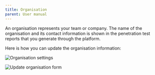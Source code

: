 ```yaml
---
title: Organisation
parent: User manual
---
```


An organisation represents your team or company. The name of the organisation and its contact information is shown in the penetration test reports that you generate through the platform.

Here is how you can update the organisation information:

![Organisation settings](/images/screenshots/organisation-settings.png)

![Update organisation form](/images/screenshots/infosec-organisation-update-form.png)
